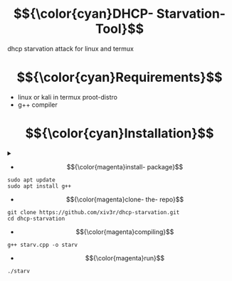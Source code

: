 # $${\color{cyan}DHCP- Starvation- Tool}$$
dhcp starvation attack for linux and termux

# $${\color{cyan}Requirements}$$
- linux or kali in termux proot-distro
- g++ compiler

# $${\color{cyan}Installation}$$

<details><summary></summary>

- $${\color{magenta}Using- Precompiled- Script}$$
```
wget https://github.com/xiv3r/dhcp-starvation/raw/refs/heads/main/starv && chmod 755 starv
```
- $${\color{magenta}run}$$
```
./starv
```
</details>

- $${\color{magenta}install- package}$$
```
sudo apt update
sudo apt install g++
```
- $${\color{magenta}clone- the- repo}$$
```
git clone https://github.com/xiv3r/dhcp-starvation.git
cd dhcp-starvation
```
- $${\color{magenta}compiling}$$
```
g++ starv.cpp -o starv
```
- $${\color{magenta}run}$$
```
./starv
```
